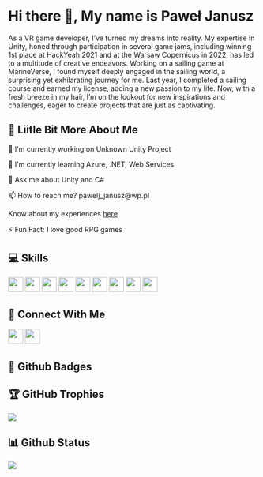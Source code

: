 # Hi there 👋, My name is Paweł Janusz

As a VR game developer, I’ve turned my dreams into reality. My expertise in Unity, honed through participation in several game jams, including winning 1st place at HackYeah 2021 and at the Warsaw Copernicus in 2022, has led to a multitude of creative endeavors. Working on a sailing game at MarineVerse, I found myself deeply engaged in the sailing world, a surprising yet exhilarating journey for me. Last year, I completed a sailing course and earned my license, adding a new passion to my life. Now, with a fresh breeze in my hair, I’m on the lookout for new inspirations and challenges, eager to create projects that are just as captivating.

## 💫 Liitle Bit More About Me
<p>🔭 I'm currently working on Unknown Unity Project</p>
<p>🌱 I'm currently learning Azure, .NET, Web Services</p>
<p>💬 Ask me about Unity and C#</p>
<p>📫 How to reach me? pawelj_janusz@wp.pl</p>
<p>Know about my experiences <a href="www.linkedin.com/in/paweljanusz">here</a></p>
<p>⚡ Fun Fact: I love good RPG games</p>

## 💻 Skills
<p>
<img src="https://img.shields.io/badge/c%23-%23239120.svg?style=for-the-badge&logo=c-sharp&logoColor=white" style="margin-bottom: 4px;" height="30px">
<img src="https://img.shields.io/badge/Android-3DDC84?style=for-the-badge&logo=android&logoColor=white" style="margin-bottom: 4px;" height="30px">
<img src="https://img.shields.io/badge/Flutter-%2302569B.svg?style=for-the-badge&logo=Flutter&logoColor=white" style="margin-bottom: 4px;" height="30px">
<img src="https://img.shields.io/badge/dart-%230175C2.svg?style=for-the-badge&logo=dart&logoColor=white" style="margin-bottom: 4px;" height="30px">
<img src="https://img.shields.io/badge/html5-%23E34F26.svg?style=for-the-badge&logo=html5&logoColor=white" style="margin-bottom: 4px;" height="30px">
<img src="https://img.shields.io/badge/css3-%231572B6.svg?style=for-the-badge&logo=css3&logoColor=white" style="margin-bottom: 4px;" height="30px">
<img src="https://img.shields.io/badge/angular-%23DD0031.svg?style=for-the-badge&logo=angular&logoColor=white" style="margin-bottom: 4px;" height="30px">
<img src="https://img.shields.io/badge/unity-%23000000.svg?style=for-the-badge&logo=unity&logoColor=white" style="margin-bottom: 4px;" height="30px">
<img src="https://img.shields.io/badge/git-%23F05033.svg?style=for-the-badge&logo=git&logoColor=white" style="margin-bottom: 4px;" height="30px">
</p>

## 👥 Connect With Me
<p>
<a href="https://linkedin.com/in/paweljanusz"><img src="https://img.shields.io/badge/linkedin-%230077B5.svg?style=for-the-badge&logo=linkedin&logoColor=white" style="margin-bottom: 4px;" height="30px" target="_blank"></a>
<a href="https://twitter.com/totokis"><img src="https://img.shields.io/badge/Discord-%237289DA.svg?style=for-the-badge&logo=discord&logoColor=white" style="margin-bottom: 4px;" height="30px" target="_blank"></a>
</p>

## 🌟 Github Badges
<p>
</p>

## 🏆 GitHub Trophies

<p><img src="https://github-profile-trophy.vercel.app/?username=totokis">
</p>

## 📊 Github Status

<p><img src="https://github-readme-stats.vercel.app/api/top-langs/?username=totokis&layout=compact"><p>
